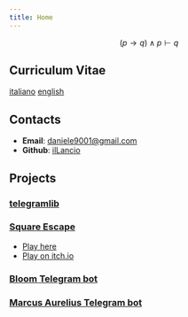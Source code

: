 ```yaml
---
title: Home
---
```

$$
(p \rightarrow q) \land p \vdash q
$$

## Curriculum Vitae

[italiano](cv_ita.pdf) [english](cv_eng.pdf)

## Contacts

- **Email**: <daniele9001@gmail.com>
- **Github**: [ilLancio](https://github.com/ilLancio)

## Projects

### [telegramlib](https://pypi.org/project/telegramlib/)

### [Square Escape](https://logos-psychagogia.itch.io/square-escape)

- <a href="square-escape" target="_blank">Play here</a>
- [Play on itch.io](https://logos-psychagogia.itch.io/square-escape)

### [Bloom Telegram bot](https://t.me/BLOOM_chatbot)

### [Marcus Aurelius Telegram bot](https://t.me/M_Aurelius_bot)
